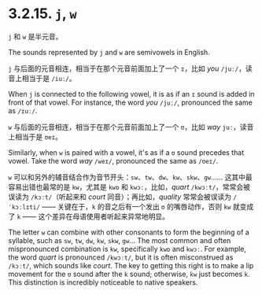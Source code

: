 # 3.2.15. `j`, `w`

`j` 和 `w` 是半元音。

The sounds represented by `j` and `w` are semivowels in English.

`j` 与后面的元音相连，相当于在那个元音前面加上了一个 `ɪ`，比如 *you* `/juː/`，读音上相当于是 `/iuː/`。

When `j` is connected to the following vowel, it is as if an `ɪ` sound is added in front of that vowel. For instance, the word *you* `/juː/`, pronounced the same as `/ɪuː/`.

`w` 与后面的元音相连，相当于在那个元音前面加上了一个 `ʊ`，比如 *way* `juː`，读音上相当于是 `ʊeɪ`。

Similarly, when `w` is paired with a vowel, it's as if a `ʊ` sound precedes that vowel. Take the word *way* `/weɪ/`, pronounced the same as `/ʊeɪ/`.

`w` 可以和另外的辅音结合作为音节开头：`sw`、`tw`、`dw`、`kw`、`skw`、`gw`…… 这其中最容易出错也最常的是 `kw`，尤其是 `kwɒ` 和 `kwɔː`，比如，*quart* `/kwɔːt/`，常常会被误读为 `/kɔːt/`（听起来和 *court* 同音）；再比如，*quality* 常常会被误读为 `/ˈkɔːlɪti/` —— 关键在于，`k` 的音之后有一个发出 `ʊ` 的嘴唇动作，否则 `kw` 就变成了 `k` —— 这个差异在母语使用者听起来异常地明显。

The letter `w` can combine with other consonants to form the beginning of a syllable, such as `sw`, `tw`, `dw`, `kw`, `skw`, `gw`… The most common and often mispronounced combination is `kw`, specifically `kwɒ` and `kwɔː`. For example, the word *quart* is pronounced `/kwɔːt/`, but it is often misconstrued as `/kɔːt/`, which sounds like *court*. The key to getting this right is to make a lip movement for the `ʊ` sound after the `k` sound; otherwise, `kw` just becomes `k`. This distinction is incredibly noticeable to native speakers.
